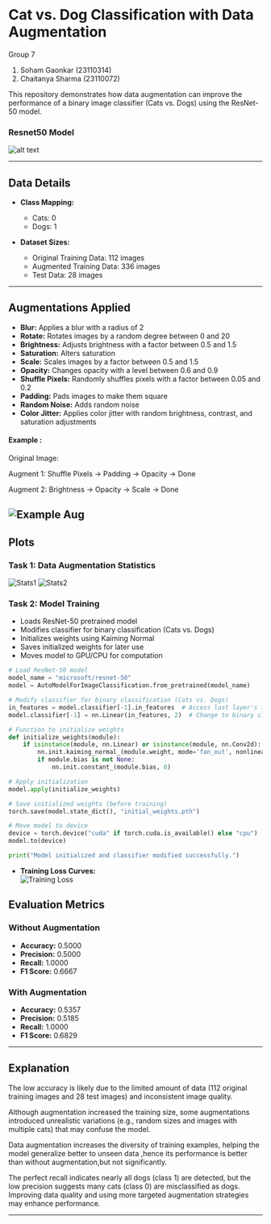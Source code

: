 # Cat vs. Dog Classification with Data Augmentation

Group 7

1. Soham Gaonkar (23110314)
2. Chaitanya Sharma (23110072)

This repository demonstrates how data augmentation can improve the performance of a binary image classifier (Cats vs. Dogs) using the ResNet-50 model.

### Resnet50 Model
![alt text](Images/resnet50.png)

---

## Data Details

- **Class Mapping:**  
  - Cats: 0  
  - Dogs: 1

- **Dataset Sizes:**  
  - Original Training Data: 112 images  
  - Augmented Training Data: 336 images  
  - Test Data: 28 images

---

## Augmentations Applied

- **Blur:** Applies a blur with a radius of 2  
- **Rotate:** Rotates images by a random degree between 0 and 20  
- **Brightness:** Adjusts brightness with a factor between 0.5 and 1.5  
- **Saturation:** Alters saturation  
- **Scale:** Scales images by a factor between 0.5 and 1.5  
- **Opacity:** Changes opacity with a level between 0.6 and 0.9  
- **Shuffle Pixels:** Randomly shuffles pixels with a factor between 0.05 and 0.2  
- **Padding:** Pads images to make them square  
- **Random Noise:** Adds random noise  
- **Color Jitter:** Applies color jitter with random brightness, contrast, and saturation adjustments

#### Example :

Original Image:

Augment 1: Shuffle Pixels -> Padding -> Opacity -> Done

Augment 2: Brightness -> Opacity -> Scale -> Done

![Example Aug](Images/aug.png)
---

## Plots

### Task 1: Data Augmentation Statistics
![Stats1](Images/bar1.png)
![Stats2](Images/bar2.png)


### Task 2: Model Training
- Loads ResNet-50 pretrained model  
- Modifies classifier for binary classification (Cats vs. Dogs)  
- Initializes weights using Kaiming Normal  
- Saves initialized weights for later use  
- Moves model to GPU/CPU for computation  

```python
# Load ResNet-50 model
model_name = "microsoft/resnet-50"
model = AutoModelForImageClassification.from_pretrained(model_name)

# Modify classifier for binary classification (Cats vs. Dogs)
in_features = model.classifier[-1].in_features  # Access last layer's input features
model.classifier[-1] = nn.Linear(in_features, 2)  # Change to binary classification (2 classes)

# Function to initialize weights
def initialize_weights(module):
    if isinstance(module, nn.Linear) or isinstance(module, nn.Conv2d):
        nn.init.kaiming_normal_(module.weight, mode='fan_out', nonlinearity='relu')
        if module.bias is not None:
            nn.init.constant_(module.bias, 0)

# Apply initialization
model.apply(initialize_weights)

# Save initialized weights (before training)
torch.save(model.state_dict(), "initial_weights.pth")

# Move model to device
device = torch.device("cuda" if torch.cuda.is_available() else "cpu")
model.to(device)

print("Model initialized and classifier modified successfully.")
```

- **Training Loss Curves:**  
  ![Training Loss](Images/TrainLoss.png)

## Evaluation Metrics

### Without Augmentation
- **Accuracy:** 0.5000  
- **Precision:** 0.5000  
- **Recall:** 1.0000  
- **F1 Score:** 0.6667

### With Augmentation
- **Accuracy:** 0.5357  
- **Precision:** 0.5185  
- **Recall:** 1.0000  
- **F1 Score:** 0.6829

---

## Explanation

The low accuracy is likely due to the limited amount of data (112 original training images and 28 test images) and inconsistent image quality.

Although augmentation increased the training size, some augmentations introduced unrealistic variations (e.g., random sizes and images with multiple cats) that may confuse the model. 

Data augmentation increases the diversity of training examples, helping the model generalize better to unseen data ,hence its performance is better than without augmentation,but not significantly.

The perfect recall indicates nearly all dogs (class 1) are detected, but the low precision suggests many cats (class 0) are misclassified as dogs. Improving data quality and using more targeted augmentation strategies may enhance performance.

---
